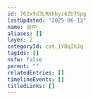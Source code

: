 ```yaml
---
id: 762x9d3LRKkbyz6ZU7Spg
lastUpdated: "2025-06-13"
name: 翁仲
aliases: []
layer: 2
categoryId: cat_1YBqIhJq
tagIds: []
nsfw: false
parent: ""
relatedEntries: []
timelineEvents: []
titledLinks: []
---
```


